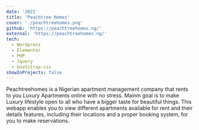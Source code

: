 ```yaml
---
date: '2021'
title: 'Peachtree Homes'
cover: './peachtreehomes.png'
github: 'https://peachtreehomes.ng/'
external: 'https://peachtreehomes.ng/'
tech:
  - Wordpress
  - Elementor
  - PHP
  - Jquery
  - bootstrap-css
showInProjects: false
---
```


Peachtreehomes is a Nigerian apartment management company that rents to you Luxury Apartments online with no stress. Mainm goal is to make Luxury lifestyle open to all who have a bigger taste for beautiful things. This webapp enables you to view different apartments available for rent and their details features, including their locations and a proper booking system, for you to make reservations.
